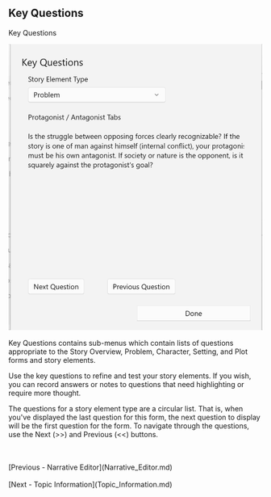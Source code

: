 ## Key Questions ##





Key Questions <br/>

![](Clipboard-Image.png)

Key Questions contains sub-menus which contain lists of questions appropriate to the Story Overview, Problem, Character, Setting, and Plot forms and story elements. <br/>

Use the key questions to refine and test your story elements.   If you wish, you can record  answers or notes to questions that need highlighting or require more thought.  <br/>

The questions for a story element type are a circular list.  That is, when you've displayed the last question for this form, the next question to display will be the first question for the form.  To navigate through the questions, use the Next (>>) and Previous (<<) buttons. <br/>

 <br/>
 <br/>
[Previous - Narrative Editor](Narrative_Editor.md) <br/>
 <br/>
[Next - Topic Information](Topic_Information.md) <br/>
 <br/>
